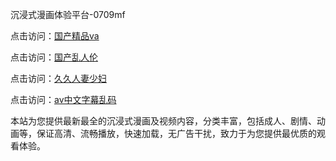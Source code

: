 沉浸式漫画体验平台-0709mf

点击访问：<a href="https://heiliaoxqkkct.pages.dev">国产精品va</a>

点击访问：<a href="https://heiliaoxwd5i8.pages.dev">国产乱人伦</a>

点击访问：<a href="https://heiliaowt0d7p.pages.dev">久久人妻少妇</a>

点击访问：<a href="https://heiliaoga6s9v.pages.dev">av中文字幕乱码</a>

本站为您提供最新最全的沉浸式漫画及视频内容，分类丰富，包括成人、剧情、动画等，保证高清、流畅播放，快速加载，无广告干扰，致力于为您提供最优质的观看体验。

<span style="display:none;">[Canonical link](https://github.com/pu20250709/pu10 ）</span>
